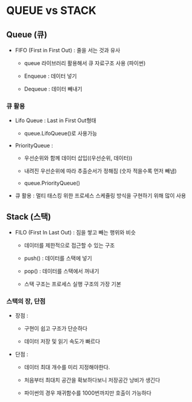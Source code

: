 # QUEUE vs STACK

## Queue (큐)

- FIFO (First in First Out) : 줄을 서는 것과 유사

	- queue 라이브러리 활용해서 큐 자료구조 사용 (파이썬)

	- Enqueue : 데이터 넣기

	- Dequeue : 데이터 빼내기

### 큐 활용

- Lifo Queue : Last in First Out형태

	- queue.LifoQueue()로 사용가능

- PriorityQueue :

	- 우선순위와 함께 데이터 삽입((우선순위, 데이터))

	- 내려진 우선순위에 따라 추출순서가 정해짐 (숫자 적을수록 먼저 빼냄)

	- queue.PriorityQueue()

- 큐 활용 : 멀티 태스킹 위한 프로세스 스케쥴링 방식을 구현하기 위해 많이 사용

## Stack (스택)

- FILO (First In Last Out) : 짐을 쌓고 빼는 행위와 비슷

	- 데이터를 제한적으로 접근할 수 있는 구조

	- push() : 데이터를 스택에 넣기

	- pop() : 데이터를 스택에서 꺼내기

	- 스택 구조는 프로세스 실행 구조의 가장 기본

### 스택의 장, 단점

- 장점 : 

	- 구현이 쉽고 구조가 단순하다

	- 데이터 저장 및 읽기 속도가 빠르다

- 단점 :

	- 데이터 최대 개수를 미리 지정해야한다.

	- 처음부터 최대치 공간을 확보하다보니 저장공간 낭비가 생긴다

	- 파이썬의 경우 재귀함수를 1000번까지만 호출이 가능하다

